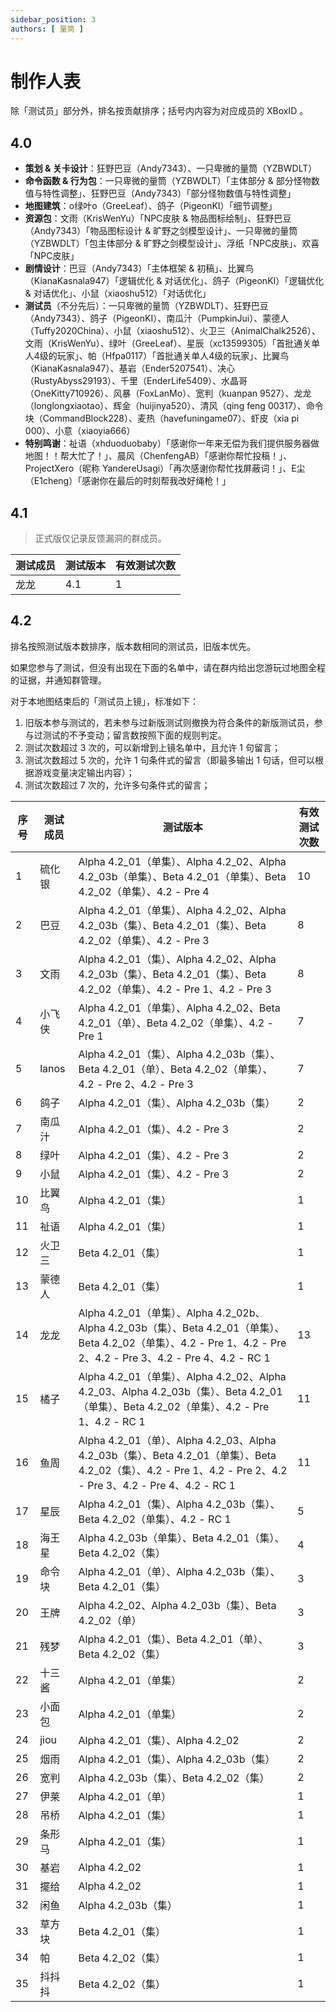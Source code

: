```yaml
---
sidebar_position: 3
authors: [ 量筒 ]
---
```


# 制作人表

除「测试员」部分外，排名按贡献排序；括号内内容为对应成员的 XBoxID 。

## 4.0

- **策划 & 关卡设计**：狂野巴豆（Andy7343）、一只卑微的量筒（YZBWDLT）
- **命令函数 & 行为包**：一只卑微的量筒（YZBWDLT）「主体部分 & 部分怪物数值与特性调整」、狂野巴豆（Andy7343）「部分怪物数值与特性调整」
- **地图建筑**：o绿叶o（GreeLeaf）、鸽子（PigeonKI）「细节调整」
- **资源包**：文雨（KrisWenYu）「NPC皮肤 & 物品图标绘制」、狂野巴豆（Andy7343）「物品图标设计 & 旷野之剑模型设计」、一只卑微的量筒（YZBWDLT）「包主体部分 & 旷野之剑模型设计」、浮纸「NPC皮肤」、欢喜「NPC皮肤」
- **剧情设计**：巴豆（Andy7343）「主体框架 & 初稿」、比翼鸟（KianaKasnala947）「逻辑优化 & 对话优化」、鸽子（PigeonKI）「逻辑优化 & 对话优化」、小鼠（xiaoshu512）「对话优化」
- **测试员**（不分先后）：一只卑微的量筒（YZBWDLT）、狂野巴豆（Andy7343）、鸽子（PigeonKI）、南瓜汁（PumpkinJui）、蒙德人（Tuffy2020China）、小鼠（xiaoshu512）、火卫三（AnimalChalk2526）、文雨（KrisWenYu）、绿叶（GreeLeaf）、星辰（xc13599305）「首批通关单人4级的玩家」、帕（Hfpa0117）「首批通关单人4级的玩家」、比翼鸟（KianaKasnala947）、基岩（Ender5207541）、决心（RustyAbyss29193）、千里（EnderLife5409）、水晶哥（OneKitty710926）、风暴（FoxLanMo）、宽判（kuanpan 9527）、龙龙（longlongxiaotao）、辉金（huijinya520）、清风（qing feng 00317）、命令块（CommandBlock228）、麦热（havefuningame07）、虾皮（xia pi 000）、小意（xiaoyia666）
- **特别鸣谢**：祉语（xhduoduobaby）「感谢你一年来无偿为我们提供服务器做地图！！帮大忙了！」、晨风（ChenfengAB）「感谢你帮忙投稿！」、ProjectXero（昵称 YandereUsagi）「再次感谢你帮忙找屏蔽词！」、E尘（E1cheng）「感谢你在最后的时刻帮我改好绳枪！」

## 4.1

> 正式版仅记录反馈漏洞的群成员。

| 测试成员 | 测试版本 | 有效测试次数 |
| --- | --- | --- |
| 龙龙 | 4.1 | 1 |

## 4.2

排名按照测试版本数排序，版本数相同的测试员，旧版本优先。

如果您参与了测试，但没有出现在下面的名单中，请在群内给出您游玩过地图全程的证据，并通知群管理。

对于本地图结束后的「测试员上镜」，标准如下：

1. 旧版本参与测试的，若未参与过新版测试则撤换为符合条件的新版测试员，参与过测试的不予变动；留言数按照下面的规则判定。
2. 测试次数超过 3 次的，可以新增到上镜名单中，且允许 1 句留言；
3. 测试次数超过 5 次的，允许 1 句条件式的留言（即最多输出 1 句话，但可以根据游戏变量决定输出内容）；
4. 测试次数超过 7 次的，允许多句条件式的留言；

| 序号 | 测试成员 | 测试版本 | 有效测试次数 |
| --- | --- | --- | --- |
| 1 | 硫化银 | Alpha 4.2_01（单集）、Alpha 4.2_02、Alpha 4.2_03b（单集）、Beta 4.2_01（单集）、Beta 4.2_02（单集）、4.2 - Pre 4 | 10 |
| 2 | 巴豆 | Alpha 4.2_01（单集）、Alpha 4.2_02、Alpha 4.2_03b（集）、Beta 4.2_01（集）、Beta 4.2_02（单集）、4.2 - Pre 3 | 8 |
| 3 | 文雨 | Alpha 4.2_01（集）、Alpha 4.2_02、Alpha 4.2_03b（集）、Beta 4.2_01（集）、Beta 4.2_02（单集）、4.2 - Pre 1、4.2 - Pre 3 | 8 |
| 4 | 小飞侠 | Alpha 4.2_01（单集）、Alpha 4.2_02、Beta 4.2_01（单）、Beta 4.2_02（单集）、4.2 - Pre 1 | 7 |
| 5 | lanos | Alpha 4.2_01（集）、Alpha 4.2_03b（集）、Beta 4.2_01（单）、Beta 4.2_02（单集）、4.2 - Pre 2、4.2 - Pre 3 | 7 |
| 6 | 鸽子 | Alpha 4.2_01（集）、Alpha 4.2_03b（集） | 2 |
| 7 | 南瓜汁 | Alpha 4.2_01（集）、4.2 - Pre 3 | 2 |
| 8 | 绿叶 | Alpha 4.2_01（集）、4.2 - Pre 3 | 2 |
| 9 | 小鼠 | Alpha 4.2_01（集）、4.2 - Pre 3 | 2 |
| 10 | 比翼鸟 | Alpha 4.2_01（集） | 1 |
| 11 | 祉语 | Alpha 4.2_01（集） | 1 |
| 12 | 火卫三 | Beta 4.2_01（集） | 1 |
| 13 | 蒙德人 | Beta 4.2_01（集） | 1 |
| 14 | 龙龙 | Alpha 4.2_01（单集）、Alpha 4.2_02b、Alpha 4.2_03b（集）、Beta 4.2_01（单集）、Beta 4.2_02（单集）、4.2 - Pre 1、4.2 - Pre 2、4.2 - Pre 3、4.2 - Pre 4、4.2 - RC 1 | 13 |
| 15 | 橘子 | Alpha 4.2_01（单集）、Alpha 4.2_02、Alpha 4.2_03、Alpha 4.2_03b（集）、Beta 4.2_01（单集）、Beta 4.2_02（单集）、4.2 - Pre 1、4.2 - RC 1 | 11 |
| 16 | 鱼周 | Alpha 4.2_01（单）、Alpha 4.2_03、Alpha 4.2_03b（集）、Beta 4.2_01（单集）、Beta 4.2_02（集）、4.2 - Pre 1、4.2 - Pre 2、4.2 - Pre 3、4.2 - Pre 4、4.2 - RC 1 | 11 |
| 17 | 星辰 | Alpha 4.2_01（集）、Alpha 4.2_03b（集）、Beta 4.2_02（单集）、4.2 - RC 1 | 5 |
| 18 | 海王星 | Alpha 4.2_03b（单集）、Beta 4.2_01（集）、Beta 4.2_02（集） | 4 |
| 19 | 命令块 | Alpha 4.2_01（单）、Alpha 4.2_03b（集）、Beta 4.2_01（集） | 3 |
| 20 | 王牌 | Alpha 4.2_02、Alpha 4.2_03b（集）、Beta 4.2_02（单） | 3 |
| 21 | 残梦 | Alpha 4.2_01（集）、Beta 4.2_01（单）、Beta 4.2_02（集） | 3 |
| 22 | 十三酱 | Alpha 4.2_01（单集） | 2 |
| 23 | 小面包 | Alpha 4.2_01（单集） | 2 |
| 24 | jiou | Alpha 4.2_01（集）、Alpha 4.2_02 | 2 |
| 25 | 烟雨 | Alpha 4.2_01（集）、Alpha 4.2_03b（集） | 2 |
| 26 | 宽判 | Alpha 4.2_03b（集）、Beta 4.2_02（集） | 2 |
| 27 | 伊莱 | Alpha 4.2_01（单） | 1 |
| 28 | 吊桥 | Alpha 4.2_01（集） | 1 |
| 29 | 条形马 | Alpha 4.2_01（集） | 1 |
| 30 | 基岩 | Alpha 4.2_02 | 1 |
| 31 | 擺给 | Alpha 4.2_02 | 1 |
| 32 | 闲鱼 | Alpha 4.2_03b（集） | 1 |
| 33 | 草方块 | Beta 4.2_01（集） | 1 |
| 34 | 帕 | Beta 4.2_02（集） | 1 |
| 35 | 抖抖抖 | Beta 4.2_02（集） | 1 |
